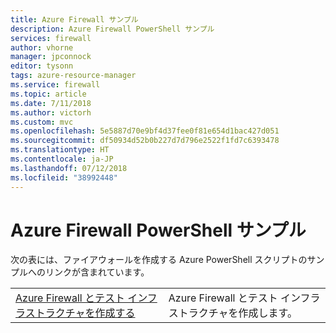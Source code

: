 ```yaml
---
title: Azure Firewall サンプル
description: Azure Firewall PowerShell サンプル
services: firewall
author: vhorne
manager: jpconnock
editor: tysonn
tags: azure-resource-manager
ms.service: firewall
ms.topic: article
ms.date: 7/11/2018
ms.author: victorh
ms.custom: mvc
ms.openlocfilehash: 5e5887d70e9bf4d37fee0f81e654d1bac427d051
ms.sourcegitcommit: df50934d52b0b227d7d796e2522f1fd7c6393478
ms.translationtype: HT
ms.contentlocale: ja-JP
ms.lasthandoff: 07/12/2018
ms.locfileid: "38992448"
---
```

# <a name="azure-firewall-powershell-samples"></a>Azure Firewall PowerShell サンプル

次の表には、ファイアウォールを作成する Azure PowerShell スクリプトのサンプルへのリンクが含まれています。


| | |
|----|----|
|[Azure Firewall とテスト インフラストラクチャを作成する](scripts/sample-create-firewall-test.md)|Azure Firewall とテスト インフラストラクチャを作成します。|





